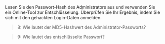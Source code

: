 Lesen Sie den Passwort-Hash des Administrators aus und verwenden Sie ein Online-Tool zur Entschlüsselung.
Überprüfen Sie Ihr Ergebnis, indem Sie sich mit den gehackten Login-Daten anmelden.

>8: Wie lautet der MD5-Hashwert des Administrator-Passworts?

>9: Wie lautet das entschlüsselte Passwort?